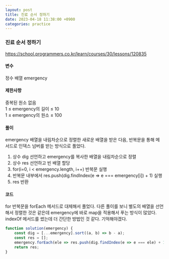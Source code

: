 ```yaml
---
layout: post
title: 진료 순서 정하기
date: 2023-04-18 11:38:00 +0900
categories: practice
---
```

### 진료 순서 정하기    
https://school.programmers.co.kr/learn/courses/30/lessons/120835    
    
#### 변수    
정수 배열 emergency    
    
#### 제한사항    
중복된 원소 없음    
1 ≤ emergency의 길이 ≤ 10    
1 ≤ emergency의 원소 ≤ 100    
    
#### 풀이    
emergency 배열을 내림차순으로 정렬한 새로운 배열을 받은 다음, 반복문을 통해 메서드로 인덱스 넘버를 받는 방식으로 풀었다.        
1. 상수 dig 선언하고 emergency를 복사한 배열을 내림차순으로 정렬    
2. 상수 res 선언하고 빈 배열 할당    
3. for(i=0, i < emergency.length, i++) 반복문 실행    
4. 반복문 내부에서 res.push(dig.findIndex(e => e === emergency[i]) + 1) 실행    
5. res 반환    
    
#### 코드    
for 반복문을 forEach 메서드로 대체해서 풀었다. 다른 풀이를 보니 별도의 배열을 선언해서 정렬한 것은 같은데 emergency에 바로 map을 적용해서 푸는 방식이 많았다. indexOf 메서드를 썼는데 더 간단한 방법인 것 같다. 기억해야겠다.    
```JavaScript
function solution(emergency) {
    const dig = [...emergency].sort((a, b) => b - a);
    const res = [];
    emergency.forEach(ele => res.push(dig.findIndex(e => e === ele) + 1));
    return res;
}
```